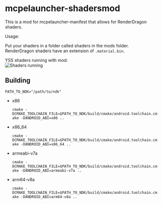 # mcpelauncher-shadersmod

This is a mod for mcpelauncher-manifest that allows for RenderDragon shaders.

Usage: 

Put your shaders in a folder called shaders in the mods folder. RenderDragon shaders have an extension of `.material.bin`.  

YSS shaders running with mod:  
![Shaders running](https://user-images.githubusercontent.com/85067619/233049451-6253095e-e5c9-433c-b2f3-5ccad202ecba.png)

## Building
`PATH_TO_NDK="/path/to/ndk"`
- x86

  `cmake -DCMAKE_TOOLCHAIN_FILE=$PATH_TO_NDK/build/cmake/android.toolchain.cmake -DANDROID_ABI=x86 ..`
- x86_64

  `cmake -DCMAKE_TOOLCHAIN_FILE=$PATH_TO_NDK/build/cmake/android.toolchain.cmake -DANDROID_ABI=x86_64 ..`
- armeabi-v7a

  `cmake -DCMAKE_TOOLCHAIN_FILE=$PATH_TO_NDK/build/cmake/android.toolchain.cmake -DANDROID_ABI=armeabi-v7a ..`
- arm64-v8a

  `cmake -DCMAKE_TOOLCHAIN_FILE=$PATH_TO_NDK/build/cmake/android.toolchain.cmake -DANDROID_ABI=arm64-v8a ..`
